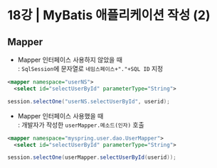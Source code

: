 # 18강 | MyBatis 애플리케이션 작성 (2)

## Mapper

* Mapper 인터페이스 사용하지 않았을 때<br>
: `SqlSession`에 문자열로 `네임스페이스+"."+SQL ID` 지정

```xml
<mapper namespace="userNS">
  <select id="selectUserById" parameterType="String">
```

```java
session.selectOne("userNS.selectUserById", userid);
```


* Mapper 인터페이스 사용했을 때<br>
: 개발자가 작성한 `userMapper.메소드(인자)` 호출

```xml
<mapper namespace="myspring.user.dao.UserMapper">
  <select id="selectUserById" parameterType="String">
```

```java
session.selectOne(userMapper.selectUserById(userid));
```
